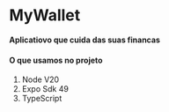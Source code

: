 # MyWallet

**Aplicatiovo que cuida das suas financas**


#### O que usamos no projeto 

1. Node V20
2. Expo Sdk 49
3. TypeScript
